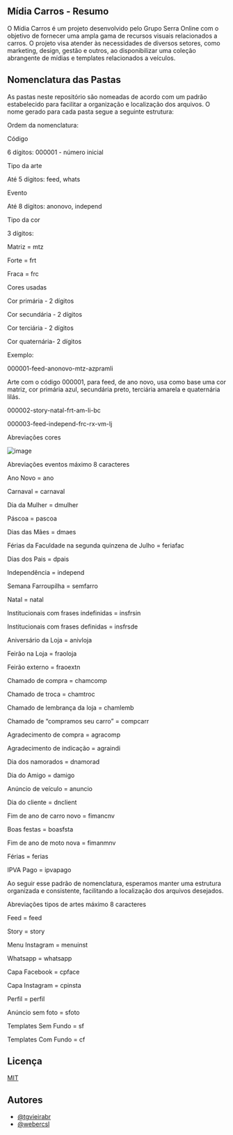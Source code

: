 ## Mídia Carros - Resumo
O Mídia Carros é um projeto desenvolvido pelo Grupo Serra Online com o objetivo de fornecer uma ampla gama de recursos visuais relacionados a carros. O projeto visa atender às necessidades de diversos setores, como marketing, design, gestão e outros, ao disponibilizar uma coleção abrangente de mídias e templates relacionados a veículos.

## Nomenclatura das Pastas
As pastas neste repositório são nomeadas de acordo com um padrão estabelecido para facilitar a organização e localização dos arquivos. O nome gerado para cada pasta segue a seguinte estrutura:

Ordem da nomenclatura:

Código

6 dígitos: 000001 - número inicial

Tipo da arte

Até 5 dígitos: feed, whats

Evento

Até 8 dígitos: anonovo, independ

Tipo da cor

3 dígitos:

Matriz = mtz

Forte = frt

Fraca = frc

Cores usadas

Cor primária - 2 dígitos

Cor secundária - 2 dígitos

Cor terciária - 2 dígitos

Cor quaternária- 2 dígitos

Exemplo:

000001-feed-anonovo-mtz-azpramli

Arte com o código 000001, para feed, de ano novo, usa como base uma cor matriz, cor primária azul, secundária preto, terciária amarela e quaternária lilás.

000002-story-natal-frt-am-li-bc

000003-feed-independ-frc-rx-vm-lj

Abreviações cores

![image](https://github.com/midiacarros/clientes/assets/110909947/84097fea-cade-4f40-a70b-f81baf7f46bd)

Abreviações eventos máximo 8 caracteres

Ano Novo = ano

Carnaval = carnaval

Dia da Mulher = dmulher

Páscoa = pascoa

Dias das Mães = dmaes

Férias da Faculdade na segunda quinzena de Julho = feriafac

Dias dos Pais = dpais

Independência = independ

Semana Farroupilha = semfarro

Natal = natal

Institucionais com frases indefinidas = insfrsin

Institucionais com frases definidas = insfrsde

Aniversário da Loja = anivloja

Feirão na Loja = fraoloja

Feirão externo = fraoextn

Chamado de compra = chamcomp

Chamado de troca = chamtroc

Chamado de lembrança da loja = chamlemb

Chamado de “compramos seu carro” = compcarr

Agradecimento de compra = agracomp

Agradecimento de indicação = agraindi

Dia dos namorados = dnamorad

Dia do Amigo = damigo

Anúncio de veículo = anuncio

Dia do cliente = dnclient

Fim de ano de carro novo = fimancnv

Boas festas = boasfsta

Fim de ano de moto nova = fimanmnv

Férias = ferias

IPVA Pago = ipvapago

Ao seguir esse padrão de nomenclatura, esperamos manter uma estrutura organizada e consistente, facilitando a localização dos arquivos desejados.

Abreviações tipos de artes máximo 8 caracteres

Feed = feed

Story = story

Menu Instagram = menuinst

Whatsapp = whatsapp

Capa Facebook = cpface

Capa Instagram =  cpinsta

Perfil = perfil

Anúncio sem foto = sfoto

Templates Sem Fundo = sf

Templates Com Fundo = cf


## Licença

[MIT](https://choosealicense.com/licenses/mit/)

## Autores

- [@tgvieirabr](https://www.github.com/tgvieirabr)
- [@webercsl](https://www.github.com/webercsl)
